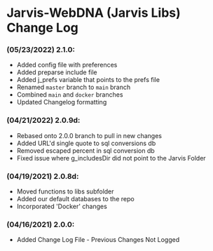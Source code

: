 # Jarvis-WebDNA (Jarvis Libs) Change Log

### (05/23/2022) 2.1.0:
- Added config file with preferences
- Added preparse include file
- Added j_prefs variable that points to the prefs file
- Renamed `master` branch to `main` branch
- Combined `main` and `docker` branches
- Updated Changelog formatting

### (04/21/2022) 2.0.9d:
- Rebased onto 2.0.0 branch to pull in new changes
- Added URL'd single quote to sql conversions db
- Removed escaped percent in sql conversion db
- Fixed issue where g_includesDir did not point to the Jarvis Folder

### (04/19/2021) 2.0.8d:
- Moved functions to libs subfolder
- Added our default databases to the repo
- Incorporated 'Docker' changes 

### (04/16/2021) 2.0.0:
- Added Change Log File - Previous Changes Not Logged
